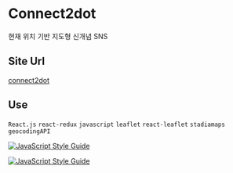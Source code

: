 # Connect2dot
현재 위치 기반 지도형 신개념 SNS

## Site Url
[connect2dot](https://connect2dot.netlify.app/)

## Use
`React.js` `react-redux` `javascript` `leaflet` `react-leaflet` `stadiamaps` `geocodingAPI`


[![JavaScript Style Guide](https://img.shields.io/badge/code_style-standard-brightgreen.svg)](https://standardjs.com)


[![JavaScript Style Guide](https://cdn.rawgit.com/standard/standard/master/badge.svg)](https://github.com/standard/standard)
